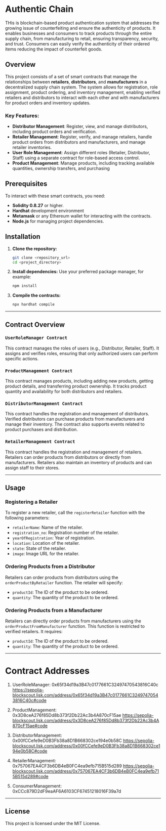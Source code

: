 # Authentic Chain

THis is blockchain-based product authentication system that addresses the growing issue of counterfeiting and ensure the authenticity of products. It enables businesses and consumers to track products through the entire supply chain, from manufacturing to retail, ensuring transparency, security, and trust. Consumers can easily verify the authenticity of their ordered items reducing the impact of counterfeit goods.

## Overview

This project consists of a set of smart contracts that manage the relationships between **retailers**, **distributors**, and **manufacturers** in a decentralized supply chain system. The system allows for registration, role assignment, product ordering, and inventory management, enabling verified retailers and distributors to interact with each other and with manufacturers for product orders and inventory updates.

### Key Features:
- **Distributor Management**: Register, view, and manage distributors, including product orders and verification.
- **Retailer Management**: Register, verify, and manage retailers, handle product orders from distributors and manufacturers, and manage retailer inventories.
- **User Role Management**: Assign different roles (Retailer, Distributor, Staff) using a separate contract for role-based access control.
- **Product Management**: Manage products, including tracking available quantities, ownership transfers, and purchasing

## Prerequisites

To interact with these smart contracts, you need:

- **Solidity 0.8.27** or higher.
- **Hardhat** development environment
- **Metamask** or any Ethereum wallet for interacting with the contracts.
- **Node.js** for managing project dependencies.


## Installation

1. **Clone the repository:**
    ```bash
    git clone <repository_url>
    cd <project_directory>
    ```

2. **Install dependencies:**
    Use your preferred package manager, for example:
    ```bash
    npm install
    ```

3. **Compile the contracts:**
    ```bash
    npx hardhat compile
    ```

---

## Contract Overview

### `UserRoleManager Contract`
This contract manages the roles of users (e.g., Distributor, Retailer, Staff). It assigns and verifies roles, ensuring that only authorized users can perform specific actions.

### `ProductManagement Contract`
This contract manages products, including adding new products, getting product details, and transferring product ownership. It tracks product quantity and availability for both distributors and retailers.

### `DistributorManagement Contract`
This contract handles the registration and management of distributors. Verified distributors can purchase products from manufacturers and manage their inventory. The contract also supports events related to product purchases and distribution.

### `RetailerManagement Contract`
This contract handles the registration and management of retailers. Retailers can order products from distributors or directly from manufacturers. Retailers also maintain an inventory of products and can assign staff to their stores.

---

## Usage

### Registering a Retailer

To register a new retailer, call the `registerRetailer` function with the following parameters:
- `retailerName`: Name of the retailer.
- `registration_no`: Registration number of the retailer.
- `yearOfRegistration`: Year of registration.
- `location`: Location of the retailer.
- `state`: State of the retailer.
- `image`: Image URL for the retailer.

### Ordering Products from a Distributor

Retailers can order products from distributors using the `orderProductByRetailer` function. The retailer will specify:
- `productId`: The ID of the product to be ordered.
- `quantity`: The quantity of the product to be ordered.

### Ordering Products from a Manufacturer

Retailers can directly order products from manufacturers using the `orderProductFromManufacturer` function. This function is restricted to verified retailers. It requires:
- `productId`: The ID of the product to be ordered.
- `quantity`: The quantity of the product to be ordered.

---

# Contract Addresses

1. UserRoleManager: 0x65f34d19a3B47c0177661C32497470543816C40c
   https://sepolia-blockscout.lisk.com/address/0x65f34d19a3B47c0177661C32497470543816C40c#code

2. ProductManagement: 0x3D8ceA276f85Dd8b373f2Db22Ac3b4A870cF15ae
    https://sepolia-blockscout.lisk.com/address/0x3D8ceA276f85Dd8b373f2Db22Ac3b4A870cF15ae#code

3. DistributorManagement: 0x00fCCefe9eD0B3Fb38a8D1B668302ce194e0b58C
   https://sepolia-blockscout.lisk.com/address/0x00fCCefe9eD0B3Fb38a8D1B668302ce194e0b58C#code

4. RetailerManagement: 0x757067EA4CF3b6DB4eB0FC4ea9efb715B515d289
   https://sepolia-blockscout.lisk.com/address/0x757067EA4CF3b6DB4eB0FC4ea9efb715B515d289#code

5. ConsumerManagement: 0xCCc879D2dF9eaAF6A6103CF67451218016F39a7d


---

## License

This project is licensed under the MIT License.
